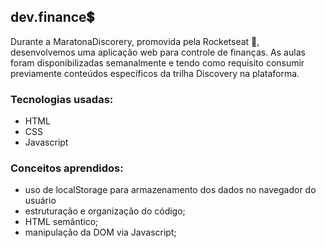 ## dev.finance:heavy_dollar_sign:

Durante a MaratonaDiscorery, promovida pela Rocketseat :rocket:, desenvolvemos uma aplicação web para controle de finanças.
As aulas foram disponibilizadas semanalmente e tendo como requisito consumir previamente conteúdos específicos da trilha
Discovery na plataforma.

### Tecnologias usadas:

- HTML
- CSS
- Javascript

### Conceitos aprendidos:

- uso de localStorage para armazenamento dos dados no navegador do usuário
- estruturação e organização do código;
- HTML semântico;
- manipulação da DOM via Javascript;
